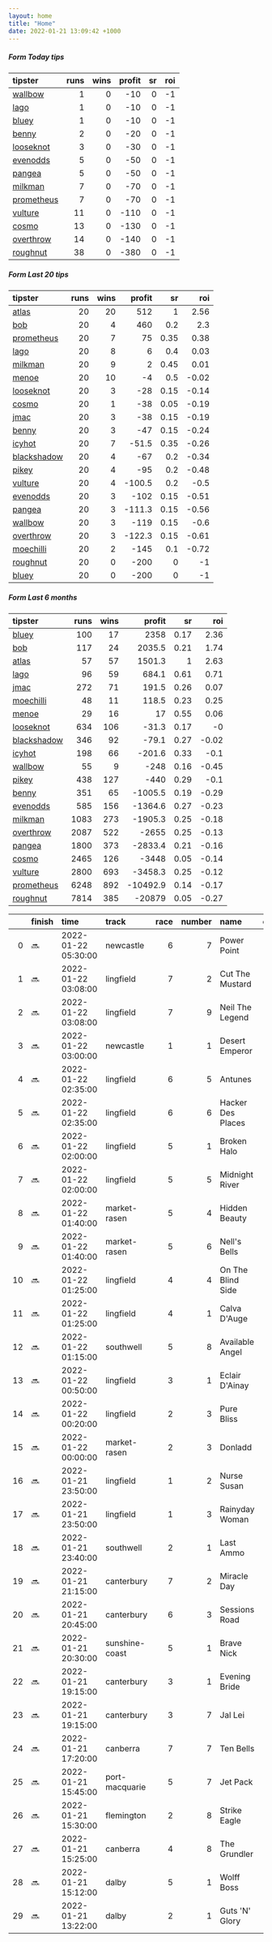 ```yaml
---   
layout: home  
title: "Home"   
date: 2022-01-21 13:09:42 +1000  
---   
```



##### Form Today tips   

| tipster                                                       |   runs |   wins |   profit |   sr |   roi |
|:--------------------------------------------------------------|-------:|-------:|---------:|-----:|------:|
| [wallbow](https://mrwayneo.github.io/tips/wallbow.html)       |      1 |      0 |      -10 |    0 |    -1 |
| [lago](https://mrwayneo.github.io/tips/lago.html)             |      1 |      0 |      -10 |    0 |    -1 |
| [bluey](https://mrwayneo.github.io/tips/bluey.html)           |      1 |      0 |      -10 |    0 |    -1 |
| [benny](https://mrwayneo.github.io/tips/benny.html)           |      2 |      0 |      -20 |    0 |    -1 |
| [looseknot](https://mrwayneo.github.io/tips/looseknot.html)   |      3 |      0 |      -30 |    0 |    -1 |
| [evenodds](https://mrwayneo.github.io/tips/evenodds.html)     |      5 |      0 |      -50 |    0 |    -1 |
| [pangea](https://mrwayneo.github.io/tips/pangea.html)         |      5 |      0 |      -50 |    0 |    -1 |
| [milkman](https://mrwayneo.github.io/tips/milkman.html)       |      7 |      0 |      -70 |    0 |    -1 |
| [prometheus](https://mrwayneo.github.io/tips/prometheus.html) |      7 |      0 |      -70 |    0 |    -1 |
| [vulture](https://mrwayneo.github.io/tips/vulture.html)       |     11 |      0 |     -110 |    0 |    -1 |
| [cosmo](https://mrwayneo.github.io/tips/cosmo.html)           |     13 |      0 |     -130 |    0 |    -1 |
| [overthrow](https://mrwayneo.github.io/tips/overthrow.html)   |     14 |      0 |     -140 |    0 |    -1 |
| [roughnut](https://mrwayneo.github.io/tips/roughnut.html)     |     38 |      0 |     -380 |    0 |    -1 |

##### Form Last 20 tips   

| tipster                                                         |   runs |   wins |   profit |   sr |   roi |
|:----------------------------------------------------------------|-------:|-------:|---------:|-----:|------:|
| [atlas](https://mrwayneo.github.io/tips/atlas.html)             |     20 |     20 |    512   | 1    |  2.56 |
| [bob](https://mrwayneo.github.io/tips/bob.html)                 |     20 |      4 |    460   | 0.2  |  2.3  |
| [prometheus](https://mrwayneo.github.io/tips/prometheus.html)   |     20 |      7 |     75   | 0.35 |  0.38 |
| [lago](https://mrwayneo.github.io/tips/lago.html)               |     20 |      8 |      6   | 0.4  |  0.03 |
| [milkman](https://mrwayneo.github.io/tips/milkman.html)         |     20 |      9 |      2   | 0.45 |  0.01 |
| [menoe](https://mrwayneo.github.io/tips/menoe.html)             |     20 |     10 |     -4   | 0.5  | -0.02 |
| [looseknot](https://mrwayneo.github.io/tips/looseknot.html)     |     20 |      3 |    -28   | 0.15 | -0.14 |
| [cosmo](https://mrwayneo.github.io/tips/cosmo.html)             |     20 |      1 |    -38   | 0.05 | -0.19 |
| [jmac](https://mrwayneo.github.io/tips/jmac.html)               |     20 |      3 |    -38   | 0.15 | -0.19 |
| [benny](https://mrwayneo.github.io/tips/benny.html)             |     20 |      3 |    -47   | 0.15 | -0.24 |
| [icyhot](https://mrwayneo.github.io/tips/icyhot.html)           |     20 |      7 |    -51.5 | 0.35 | -0.26 |
| [blackshadow](https://mrwayneo.github.io/tips/blackshadow.html) |     20 |      4 |    -67   | 0.2  | -0.34 |
| [pikey](https://mrwayneo.github.io/tips/pikey.html)             |     20 |      4 |    -95   | 0.2  | -0.48 |
| [vulture](https://mrwayneo.github.io/tips/vulture.html)         |     20 |      4 |   -100.5 | 0.2  | -0.5  |
| [evenodds](https://mrwayneo.github.io/tips/evenodds.html)       |     20 |      3 |   -102   | 0.15 | -0.51 |
| [pangea](https://mrwayneo.github.io/tips/pangea.html)           |     20 |      3 |   -111.3 | 0.15 | -0.56 |
| [wallbow](https://mrwayneo.github.io/tips/wallbow.html)         |     20 |      3 |   -119   | 0.15 | -0.6  |
| [overthrow](https://mrwayneo.github.io/tips/overthrow.html)     |     20 |      3 |   -122.3 | 0.15 | -0.61 |
| [moechilli](https://mrwayneo.github.io/tips/moechilli.html)     |     20 |      2 |   -145   | 0.1  | -0.72 |
| [roughnut](https://mrwayneo.github.io/tips/roughnut.html)       |     20 |      0 |   -200   | 0    | -1    |
| [bluey](https://mrwayneo.github.io/tips/bluey.html)             |     20 |      0 |   -200   | 0    | -1    |

##### Form Last 6 months   

| tipster                                                         |   runs |   wins |   profit |   sr |   roi |
|:----------------------------------------------------------------|-------:|-------:|---------:|-----:|------:|
| [bluey](https://mrwayneo.github.io/tips/bluey.html)             |    100 |     17 |   2358   | 0.17 |  2.36 |
| [bob](https://mrwayneo.github.io/tips/bob.html)                 |    117 |     24 |   2035.5 | 0.21 |  1.74 |
| [atlas](https://mrwayneo.github.io/tips/atlas.html)             |     57 |     57 |   1501.3 | 1    |  2.63 |
| [lago](https://mrwayneo.github.io/tips/lago.html)               |     96 |     59 |    684.1 | 0.61 |  0.71 |
| [jmac](https://mrwayneo.github.io/tips/jmac.html)               |    272 |     71 |    191.5 | 0.26 |  0.07 |
| [moechilli](https://mrwayneo.github.io/tips/moechilli.html)     |     48 |     11 |    118.5 | 0.23 |  0.25 |
| [menoe](https://mrwayneo.github.io/tips/menoe.html)             |     29 |     16 |     17   | 0.55 |  0.06 |
| [looseknot](https://mrwayneo.github.io/tips/looseknot.html)     |    634 |    106 |    -31.3 | 0.17 | -0    |
| [blackshadow](https://mrwayneo.github.io/tips/blackshadow.html) |    346 |     92 |    -79.1 | 0.27 | -0.02 |
| [icyhot](https://mrwayneo.github.io/tips/icyhot.html)           |    198 |     66 |   -201.6 | 0.33 | -0.1  |
| [wallbow](https://mrwayneo.github.io/tips/wallbow.html)         |     55 |      9 |   -248   | 0.16 | -0.45 |
| [pikey](https://mrwayneo.github.io/tips/pikey.html)             |    438 |    127 |   -440   | 0.29 | -0.1  |
| [benny](https://mrwayneo.github.io/tips/benny.html)             |    351 |     65 |  -1005.5 | 0.19 | -0.29 |
| [evenodds](https://mrwayneo.github.io/tips/evenodds.html)       |    585 |    156 |  -1364.6 | 0.27 | -0.23 |
| [milkman](https://mrwayneo.github.io/tips/milkman.html)         |   1083 |    273 |  -1905.3 | 0.25 | -0.18 |
| [overthrow](https://mrwayneo.github.io/tips/overthrow.html)     |   2087 |    522 |  -2655   | 0.25 | -0.13 |
| [pangea](https://mrwayneo.github.io/tips/pangea.html)           |   1800 |    373 |  -2833.4 | 0.21 | -0.16 |
| [cosmo](https://mrwayneo.github.io/tips/cosmo.html)             |   2465 |    126 |  -3448   | 0.05 | -0.14 |
| [vulture](https://mrwayneo.github.io/tips/vulture.html)         |   2800 |    693 |  -3458.3 | 0.25 | -0.12 |
| [prometheus](https://mrwayneo.github.io/tips/prometheus.html)   |   6248 |    892 | -10492.9 | 0.14 | -0.17 |
| [roughnut](https://mrwayneo.github.io/tips/roughnut.html)       |   7814 |    385 | -20879   | 0.05 | -0.27 |

|    | finish   | time                | track          |   race |   number | name              |   odds | tipster            |
|---:|:---------|:--------------------|:---------------|-------:|---------:|:------------------|-------:|:-------------------|
|  0 | :soon:   | 2022-01-22 05:30:00 | newcastle      |      6 |        7 | Power Point       |   8    | looseknot          |
|  1 | :soon:   | 2022-01-22 03:08:00 | lingfield      |      7 |        2 | Cut The Mustard   |   7.5  | overthrow          |
|  2 | :soon:   | 2022-01-22 03:08:00 | lingfield      |      7 |        9 | Neil The Legend   |   3.5  | overthrow          |
|  3 | :soon:   | 2022-01-22 03:00:00 | newcastle      |      1 |        1 | Desert Emperor    |   4.4  | vulture            |
|  4 | :soon:   | 2022-01-22 02:35:00 | lingfield      |      6 |        5 | Antunes           |  71    | overthrow          |
|  5 | :soon:   | 2022-01-22 02:35:00 | lingfield      |      6 |        6 | Hacker Des Places |  12    | pangea,overthrow   |
|  6 | :soon:   | 2022-01-22 02:00:00 | lingfield      |      5 |        1 | Broken Halo       |   3.3  | overthrow          |
|  7 | :soon:   | 2022-01-22 02:00:00 | lingfield      |      5 |        5 | Midnight River    |   9.5  | overthrow          |
|  8 | :soon:   | 2022-01-22 01:40:00 | market-rasen   |      5 |        4 | Hidden Beauty     |   2.9  | vulture,milkman    |
|  9 | :soon:   | 2022-01-22 01:40:00 | market-rasen   |      5 |        6 | Nell's Bells      |   3.8  | evenodds,milkman   |
| 10 | :soon:   | 2022-01-22 01:25:00 | lingfield      |      4 |        4 | On The Blind Side |   2.8  | overthrow          |
| 11 | :soon:   | 2022-01-22 01:25:00 | lingfield      |      4 |        1 | Calva D'Auge      |   3.3  | overthrow          |
| 12 | :soon:   | 2022-01-22 01:15:00 | southwell      |      5 |        8 | Available Angel   |  11    | cosmo,bluey        |
| 13 | :soon:   | 2022-01-22 00:50:00 | lingfield      |      3 |        1 | Eclair D'Ainay    |   3.8  | evenodds,overthrow |
| 14 | :soon:   | 2022-01-22 00:20:00 | lingfield      |      2 |        3 | Pure Bliss        |  10    | milkman            |
| 15 | :soon:   | 2022-01-22 00:00:00 | market-rasen   |      2 |        3 | Donladd           |   6    | overthrow          |
| 16 | :soon:   | 2022-01-21 23:50:00 | lingfield      |      1 |        2 | Nurse Susan       |   2.85 | evenodds,lago      |
| 17 | :soon:   | 2022-01-21 23:50:00 | lingfield      |      1 |        3 | Rainyday Woman    |   2.8  | evenodds,overthrow |
| 18 | :soon:   | 2022-01-21 23:40:00 | southwell      |      2 |        1 | Last Ammo         |   1.8  | vulture,milkman    |
| 19 | :soon:   | 2022-01-21 21:15:00 | canterbury     |      7 |        2 | Miracle Day       |   4.6  | benny,pangea       |
| 20 | :soon:   | 2022-01-21 20:45:00 | canterbury     |      6 |        3 | Sessions Road     |   7.5  | pangea             |
| 21 | :soon:   | 2022-01-21 20:30:00 | sunshine-coast |      5 |        1 | Brave Nick        |   2.9  | evenodds,overthrow |
| 22 | :soon:   | 2022-01-21 19:15:00 | canterbury     |      3 |        1 | Evening Bride     |   3.9  | milkman            |
| 23 | :soon:   | 2022-01-21 19:15:00 | canterbury     |      3 |        7 | Jal Lei           |   1.65 | vulture,milkman    |
| 24 | :soon:   | 2022-01-21 17:20:00 | canberra       |      7 |        7 | Ten Bells         |   2    | benny,pangea       |
| 25 | :soon:   | 2022-01-21 15:45:00 | port-macquarie |      5 |        7 | Jet Pack          |   4.8  | looseknot          |
| 26 | :soon:   | 2022-01-21 15:30:00 | flemington     |      2 |        8 | Strike Eagle      |   7.5  | vulture            |
| 27 | :soon:   | 2022-01-21 15:25:00 | canberra       |      4 |        8 | The Grundler      |   5.5  | vulture            |
| 28 | :soon:   | 2022-01-21 15:12:00 | dalby          |      5 |        1 | Wolff Boss        |   5    | pangea             |
| 29 | :soon:   | 2022-01-21 13:22:00 | dalby          |      2 |        1 | Guts 'N' Glory    |   3.5  | looseknot          |